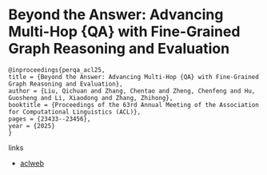 # Beyond the Answer: Advancing Multi-Hop {QA} with Fine-Grained Graph Reasoning and Evaluation

```
@inproceedings{perqa_acl25,
title = {Beyond the Answer: Advancing Multi-Hop {QA} with Fine-Grained Graph Reasoning and Evaluation},
author = {Liu, Qichuan and Zhang, Chentao and Zheng, Chenfeng and Hu, Guosheng and Li, Xiaodong and Zhang, Zhihong},
booktitle = {Proceedings of the 63rd Annual Meeting of the Association for Computational Linguistics (ACL)},
pages = {23433--23456},
year = {2025}
}
```

links
- [aclweb](https://aclanthology.org/2025.acl-long.1142/)

